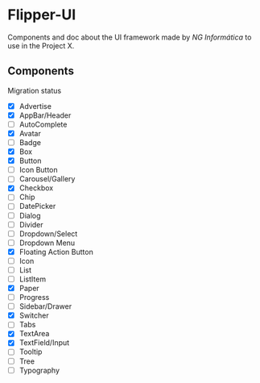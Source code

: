 # Flipper-UI

Components and doc about the UI framework made by *NG Informática* to use in the Project X.

## Components

Migration status

- [x] Advertise
- [x] AppBar/Header
- [ ] AutoComplete
- [x] Avatar
- [ ] Badge
- [x] Box
- [x] Button
- [ ] Icon Button
- [ ] Carousel/Gallery
- [X] Checkbox
- [ ] Chip
- [ ] DatePicker
- [ ] Dialog
- [ ] Divider
- [ ] Dropdown/Select
- [ ] Dropdown Menu
- [x] Floating Action Button
- [ ] Icon
- [ ] List
- [ ] ListItem
- [x] Paper
- [ ] Progress
- [ ] Sidebar/Drawer
- [x] Switcher
- [ ] Tabs
- [x] TextArea
- [x] TextField/Input
- [ ] Tooltip
- [ ] Tree
- [ ] Typography
